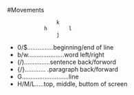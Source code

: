 #Movements

					k
				h		l
					j
			
* 0/$...............beginning/end of line
* b/w.....................word left/right
* (/)...............sentence back/forword
* {/}............ .paragraph back/forward
* <n>G...........................line <n>
* H/M/L.....top, middle, buttom of screen
